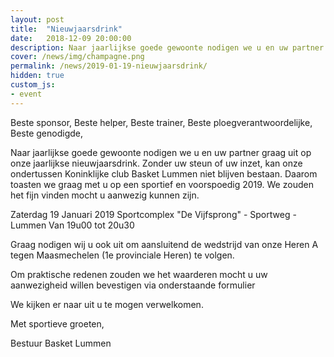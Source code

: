 ```yaml
---
layout: post
title:  "Nieuwjaarsdrink"
date:   2018-12-09 20:00:00
description: Naar jaarlijkse goede gewoonte nodigen we u en uw partner graag uit op onze jaarlijkse nieuwjaarsdrink.
cover: /news/img/champagne.png
permalink: /news/2019-01-19-nieuwjaarsdrink/
hidden: true
custom_js:
- event
---
```


Beste sponsor,
Beste helper,
Beste trainer,
Beste ploegverantwoordelijke,
Beste genodigde,

Naar jaarlijkse goede gewoonte nodigen we u en uw partner graag uit op onze jaarlijkse nieuwjaarsdrink.
Zonder uw steun of uw inzet, kan onze ondertussen Koninklijke club Basket Lummen niet blijven bestaan.
Daarom toasten we graag met u op een sportief en voorspoedig 2019. We zouden het fijn vinden mocht u aanwezig kunnen zijn.

Zaterdag 19 Januari 2019
Sportcomplex "De Vijfsprong" - Sportweg - Lummen
Van 19u00 tot 20u30

Graag nodigen wij u ook uit om aansluitend de wedstrijd van onze Heren A tegen Maasmechelen (1e provinciale Heren) te volgen.

Om praktische redenen zouden we het waarderen mocht u uw aanwezigheid willen bevestigen via onderstaande formulier 

We kijken er naar uit u te mogen verwelkomen.

Met sportieve groeten,

Bestuur Basket Lummen

<div data-eventid="c743c43b-12ad-420c-b3e8-3ed34035ec21" data-title="Schrijf je in" data-buttontext="Inschrijven" data-nexttext="Nog een inschrijving plaatsen" data-required="email" data-optional="telephone"></div>

